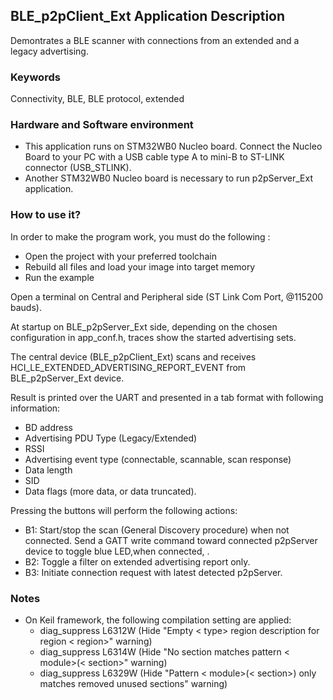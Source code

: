 ## __BLE_p2pClient_Ext Application Description__

Demontrates a BLE scanner with connections from an extended and a legacy advertising.

### __Keywords__

Connectivity, BLE, BLE protocol, extended

### __Hardware and Software environment__

  - This application runs on STM32WB0 Nucleo board.
    Connect the Nucleo Board to your PC with a USB cable type A to mini-B to ST-LINK connector (USB_STLINK). 
  - Another STM32WB0 Nucleo board is necessary to run p2pServer_Ext application.
    
### __How to use it?__

In order to make the program work, you must do the following :

 - Open the project with your preferred toolchain
 - Rebuild all files and load your image into target memory
 - Run the example
 
Open a terminal on Central and Peripheral side (ST Link Com Port, @115200 bauds).

At startup on BLE_p2pServer_Ext side, depending on the chosen configuration in app_conf.h, traces show the started advertising sets. 

The central device (BLE_p2pClient_Ext) scans and receives HCI_LE_EXTENDED_ADVERTISING_REPORT_EVENT from BLE_p2pServer_Ext device.

Result is printed over the UART and presented in a tab format with following information:

  - BD address
  - Advertising PDU Type (Legacy/Extended)
  - RSSI
  - Advertising event type (connectable, scannable, scan response)
  - Data length
  - SID
  - Data flags (more data, or data truncated).
 
Pressing the buttons will perform the following actions:

  - B1: Start/stop the scan (General Discovery procedure) when not connected. 
        Send a GATT write command toward connected p2pServer device to toggle blue LED,when connected, .
  - B2: Toggle a filter on extended advertising report only.
  - B3: Initiate connection request with latest detected p2pServer.
  
### __Notes__
                                            
 - On Keil framework, the following compilation setting are applied:
   - diag_suppress L6312W          (Hide "Empty < type> region description for region < region>" warning)
   - diag_suppress L6314W          (Hide "No section matches pattern < module>(< section>" warning)
   - diag_suppress L6329W          (Hide "Pattern < module>(< section>) only matches removed unused sections" warning)
